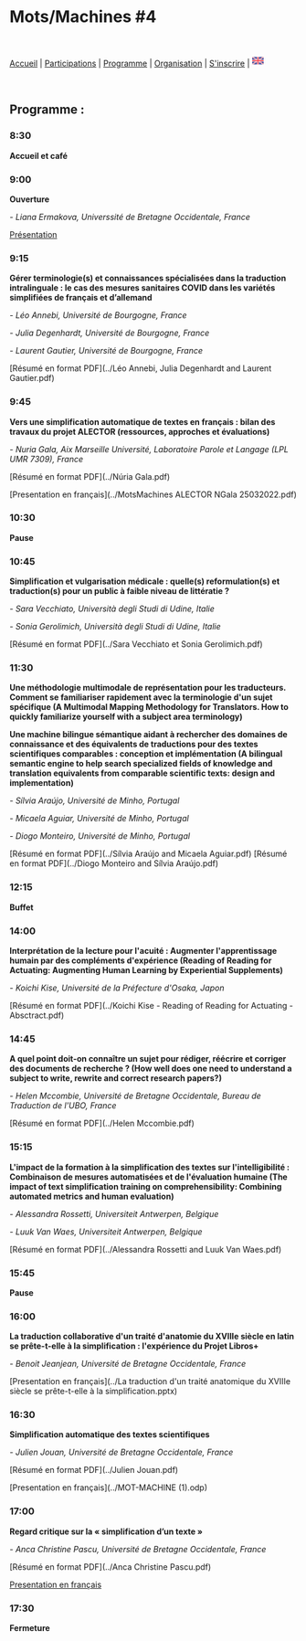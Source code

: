 # Mots/Machines #4

<br>

[Accueil](https://motsmachines.github.io/2022/fr) | [Participations](https://motsmachines.github.io/2022/fr/cfp) | [Programme](https://motsmachines.github.io/2022/fr/program) | [Organisation](https://motsmachines.github.io/2022/fr/orga) | [S'inscrire](https://motsmachines.github.io/2022/fr/registration) | [<img src="EN.png" width="20">](https://motsmachines.github.io/2022/en/program)

<br>

## Programme :

### 8:30

**Accueil et café**

### 9:00

**Ouverture**

*- Liana Ermakova, Universsité de Bretagne Occidentale, France*

[Présentation](https://docs.google.com/presentation/d/1XzdFFTaysyJRUBtAlExEpcZPV2w95Zzl-eXOVHnFGLk/edit#slide=id.g1204ed87d07_0_24)

### 9:15

**Gérer terminologie(s) et connaissances spécialisées dans la traduction intralinguale : le cas des mesures sanitaires COVID dans les variétés simplifiées de français et d’allemand**

*- Léo Annebi, Université de Bourgogne, France*

*- Julia Degenhardt, Université de Bourgogne, France*

*- Laurent Gautier, Université de Bourgogne, France*

[Résumé en format PDF](../Léo Annebi, Julia Degenhardt and Laurent Gautier.pdf)

### 9:45

**Vers une simplification automatique de textes en français : bilan des travaux du projet ALECTOR (ressources, approches et évaluations)**

*- Nuria Gala, Aix Marseille Université, Laboratoire Parole et Langage (LPL UMR 7309), France*

[Résumé en format PDF](../Núria Gala.pdf)

[Presentation en français](../MotsMachines ALECTOR NGala 25032022.pdf)

### 10:30

**Pause**

### 10:45

**Simplification et vulgarisation médicale : quelle(s) reformulation(s) et traduction(s) pour un public à faible niveau de littératie ?**

*- Sara Vecchiato, Università degli Studi di Udine, Italie*

*- Sonia Gerolimich, Università degli Studi di Udine, Italie*

[Résumé en format PDF](../Sara Vecchiato et Sonia Gerolimich.pdf)

### 11:30

**Une méthodologie multimodale de représentation pour les traducteurs. Comment se familiariser rapidement avec la terminologie d'un sujet spécifique (A Multimodal Mapping Methodology for Translators. How to quickly familiarize yourself with a subject area terminology)**

**Une machine bilingue sémantique aidant à rechercher des domaines de connaissance et des équivalents de traductions pour des textes scientifiques comparables : conception et implémentation (A bilingual semantic engine to help search specialized fields of knowledge and translation equivalents from comparable scientific texts: design and implementation)**

*- Sílvia Araújo, Université de Minho, Portugal*

*- Micaela Aguiar, Université de Minho, Portugal*

*- Diogo Monteiro, Université de Minho, Portugal*

[Résumé en format PDF](../Sílvia Araújo and Micaela Aguiar.pdf)
[Résumé en format PDF](../Diogo Monteiro and Sílvia Araújo.pdf)

### 12:15

**Buffet**

### 14:00

**Interprétation de la lecture pour l'acuité : Augmenter l'apprentissage humain par des compléments d'expérience (Reading of Reading for Actuating: Augmenting Human Learning by Experiential Supplements)**

*- Koichi Kise, Université de la Préfecture d'Osaka, Japon*

[Résumé en format PDF](../Koichi Kise - Reading of Reading for Actuating - Absctract.pdf)

### 14:45

**A quel point doit-on connaître un sujet pour rédiger, réécrire et corriger des documents de recherche ? (How well does one need to understand a subject to write, rewrite and correct research papers?)**

*- Helen Mccombie, Université de Bretagne Occidentale, Bureau de Traduction de l'UBO,  France*

[Résumé en format PDF](../Helen Mccombie.pdf)

### 15:15

**L'impact de la formation à la simplification des textes sur l'intelligibilité : Combinaison de mesures automatisées et de l'évaluation humaine (The impact of text simplification training on comprehensibility: Combining automated metrics and human evaluation)**

*- Alessandra Rossetti, Universiteit Antwerpen, Belgique*

*- Luuk Van Waes, Universiteit Antwerpen, Belgique*

[Résumé en format PDF](../Alessandra Rossetti and Luuk Van Waes.pdf)

### 15:45

**Pause**

### 16:00

**La traduction collaborative d'un traité d'anatomie du XVIIIe siècle en latin se prête-t-elle à la simplification : l'expérience du Projet Libros+**

*- Benoit Jeanjean, Université de Bretagne Occidentale, France*

[Presentation en français](../La traduction d'un traité anatomique du XVIIIe siècle se prête-t-elle à la simplification.pptx)

### 16:30

**Simplification automatique des textes scientifiques**

*- Julien Jouan, Université de Bretagne Occidentale, France*

[Résumé en format PDF](../Julien Jouan.pdf)

[Presentation en français](../MOT-MACHINE (1).odp)

### 17:00

**Regard critique sur la « simplification d’un texte »**

*- Anca Christine Pascu, Université de Bretagne Occidentale, France*

[Résumé en format PDF](../Anca Christine Pascu.pdf)

[Presentation en français](../pascu-mots-machine-2022.pdf)

### 17:30

**Fermeture**
